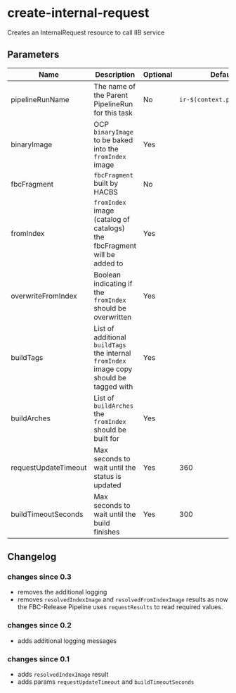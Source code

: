 # create-internal-request

Creates an InternalRequest resource to call IIB service

## Parameters

| Name | Description | Optional | Default value |
|------|-------------|----------|---------------|
| pipelineRunName | The name of the Parent PipelineRun for this task | No | `ir-$(context.pipelineRun.name)` |
| binaryImage | OCP `binaryImage` to be baked into the `fromIndex` image | Yes | |
| fbcFragment | `fbcFragment` built by HACBS | No | |
| fromIndex | `fromIndex` image (catalog of catalogs) the fbcFragment will be added to | Yes | |
| overwriteFromIndex | Boolean indicating if the `fromIndex` should be overwritten | Yes | |
| buildTags | List of additional `buildTags` the internal `fromIndex` image copy should be tagged with | Yes | |
| buildArches | List of `buildArches` the `fromIndex` should be built for | Yes | |
| requestUpdateTimeout | Max seconds to wait until the status is updated | Yes | 360 |
| buildTimeoutSeconds | Max seconds to wait until the build finishes | Yes | 300 |

## Changelog

### changes since 0.3
- removes the additional logging
- removes `resolvedIndexImage` and `resolvedFromIndexImage` results
  as now the FBC-Release Pipeline uses `requestResults` to read required values.

### changes since 0.2
- adds additional logging messages

### changes since 0.1
- adds `resolvedIndexImage` result
- adds params `requestUpdateTimeout` and `buildTimeoutSeconds`
